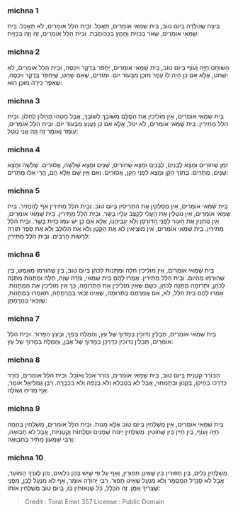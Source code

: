 
### michna 1
בֵּיצָה שֶׁנּוֹלְדָה בְיוֹם טוֹב, בֵּית שַׁמַּאי אוֹמְרִים, תֵּאָכֵל. וּבֵית הִלֵּל אוֹמְרִים, לֹא תֵאָכֵל. בֵּית שַׁמַּאי אוֹמְרִים, שְׂאֹר בְּכַזַּיִת וְחָמֵץ בְּכַכּוֹתֶבֶת. וּבֵית הִלֵּל אוֹמְרִים, זֶה וָזֶה בְּכַזָּיִת:

### michna 2
הַשּׁוֹחֵט חַיָּה וָעוֹף בְּיוֹם טוֹב, בֵּית שַׁמַּאי אוֹמְרִים, יַחְפֹּר בְּדֶקֶר וִיכַסֶּה, וּבֵית הִלֵּל אוֹמְרִים, לֹא יִשְׁחֹט, אֶלָּא אִם כֵּן הָיָה לוֹ עָפָר מוּכָן מִבְּעוֹד יוֹם. וּמוֹדִים, שֶׁאִם שָׁחַט, שֶׁיַּחְפֹּר בְּדֶקֶר וִיכַסֶּה, שֶׁאֵפֶר כִּירָה מוּכָן הוּא:

### michna 3
בֵּית שַׁמַּאי אוֹמְרִים, אֵין מוֹלִיכִין אֶת הַסֻּלָּם מִשּׁוֹבָךְ לְשׁוֹבָךְ, אֲבָל מַטֵּהוּ מֵחַלּוֹן לְחַלּוֹן. וּבֵית הִלֵּל מַתִּירִין. בֵּית שַׁמַּאי אוֹמְרִים, לֹא יִטֹּל, אֶלָּא אִם כֵּן נִעֲנֵעַ מִבְּעוֹד יוֹם. וּבֵית הִלֵּל אוֹמְרִים, עוֹמֵד וְאוֹמֵר זֶה וָזֶה אֲנִי נוֹטֵל:

### michna 4
זִמֵּן שְׁחוֹרִים וּמָצָא לְבָנִים, לְבָנִים וּמָצָא שְׁחוֹרִים, שְׁנַיִם וּמָצָא שְׁלֹשָׁה, אֲסוּרִים. שְׁלֹשָׁה וּמָצָא שְׁנַיִם, מֻתָּרִים. בְּתוֹךְ הַקֵּן וּמָצָא לִפְנֵי הַקֵּן, אֲסוּרִים. וְאִם אֵין שָׁם אֶלָּא הֵם, הֲרֵי אֵלּוּ מֻתָּרִים:

### michna 5
בֵּית שַׁמַּאי אוֹמְרִים, אֵין מְסַלְּקִין אֶת הַתְּרִיסִין בְּיוֹם טוֹב. וּבֵית הִלֵּל מַתִּירִין אַף לְהַחֲזִיר. בֵּית שַׁמַּאי אוֹמְרִים, אֵין נוֹטְלִין אֶת הָעֱלִי לְקַצֵּב עָלָיו בָּשָׂר. וּבֵית הִלֵּל מַתִּירִין. בֵּית שַׁמַּאי אוֹמְרִים, אֵין נוֹתְנִין אֶת הָעוֹר לִפְנֵי הַדּוֹרְסָן וְלֹא יַגְבִּיהֶנּוּ, אֶלָּא אִם כֵּן יֵשׁ עִמּוֹ כַזַּיִת בָּשָׂר. וּבֵית הִלֵּל מַתִּירִין. בֵּית שַׁמַּאי אוֹמְרִים, אֵין מוֹצִיאִין לֹא אֶת הַקָּטָן וְלֹא אֶת הַלּוּלָב וְלֹא אֶת סֵפֶר תּוֹרָה לִרְשׁוּת הָרַבִּים. וּבֵית הִלֵּל מַתִּירִין:

### michna 6
בֵּית שַׁמַּאי אוֹמְרִים, אֵין מוֹלִיכִין חַלָּה וּמַתָּנוֹת לַכֹּהֵן בְּיוֹם טוֹב, בֵּין שֶׁהוּרְמוּ מֵאֶמֶשׁ, בֵּין שֶׁהוּרְמוּ מֵהַיּוֹם. וּבֵית הִלֵּל מַתִּירִין. אָמְרוּ לָהֶם בֵּית שַׁמַּאי, גְּזֵרָה שָׁוָה, חַלָּה וּמַתָּנוֹת מַתָּנָה לַכֹּהֵן, וּתְרוּמָה מַתָּנָה לַכֹּהֵן, כְּשֵׁם שֶׁאֵין מוֹלִיכִין אֶת הַתְּרוּמָה, כָּךְ אֵין מוֹלִיכִין אֶת הַמַּתָּנוֹת. אָמְרוּ לָהֶם בֵּית הִלֵּל, לֹא, אִם אֲמַרְתֶּם בַּתְּרוּמָה, שֶׁאֵינוֹ זַכַּאי בַּהֲרָמָתָהּ, תֹּאמְרוּ בַמַּתָּנוֹת, שֶׁזַּכַּאי בַּהֲרָמָתָן:

### michna 7
בֵּית שַׁמַּאי אוֹמְרִים, תְּבָלִין נִדּוֹכִין בְּמָדוֹךְ שֶׁל עֵץ, וְהַמֶּלַח בְּפַךְ, וּבְעֵץ הַפָּרוּר. וּבֵית הִלֵּל אוֹמְרִים, תְּבָלִין נִדּוֹכִין כְּדַרְכָּן בְּמָדוֹךְ שֶׁל אֶבֶן, וְהַמֶּלַח בְּמָדוֹךְ שֶׁל עֵץ:

### michna 8
הַבּוֹרֵר קִטְנִית בְּיוֹם טוֹב, בֵּית שַׁמַּאי אוֹמְרִים, בּוֹרֵר אֹכֶל וְאוֹכֵל. וּבֵית הִלֵּל אוֹמְרִים, בּוֹרֵר כְּדַרְכּוֹ בְּחֵיקוֹ, בְּקָנוֹן וּבְתַמְחוּי, אֲבָל לֹא בְטַבְלָא וְלֹא בְנָפָה וְלֹא בִכְבָרָה. רַבָּן גַּמְלִיאֵל אוֹמֵר, אַף מֵדִיחַ וְשׁוֹלֶה:

### michna 9
בֵּית שַׁמַּאי אוֹמְרִים, אֵין מְשַׁלְּחִין בְּיוֹם טוֹב אֶלָּא מָנוֹת. וּבֵית הִלֵּל אוֹמְרִים, מְשַׁלְּחִין בְּהֵמָה חַיָּה וָעוֹף, בֵּין חַיִּין בֵּין שְׁחוּטִין. מְשַׁלְּחִין יֵינוֹת שְׁמָנִים וּסְלָתוֹת וְקִטְנִיּוֹת, אֲבָל לֹא תְבוּאָה, וְרַבִּי שִׁמְעוֹן מַתִּיר בִּתְבוּאָה:

### michna 10
מְשַׁלְּחִין כֵּלִים, בֵּין תְּפוּרִין בֵּין שֶׁאֵינָן תְּפוּרִין, וְאַף עַל פִּי שֶׁיֵּשׁ בָּהֶן כִּלְאַיִם, וְהֵן לְצֹרֶךְ הַמּוֹעֵד, אֲבָל לֹא סַנְדָּל הַמְסֻמָּר וְלֹא מִנְעָל שֶׁאֵינוֹ תָפוּר. רַבִּי יְהוּדָה אוֹמֵר, אַף לֹא מִנְעָל לָבָן, מִפְּנֵי שֶׁצָּרִיךְ אֻמָּן. זֶה הַכְּלָל, כֹּל שֶׁנֵּאוֹתִין בּוֹ, בְּיוֹם טוֹב מְשַׁלְּחִין אוֹתוֹ:

>Credit : Torat Emet 357
>License : Public Domain 